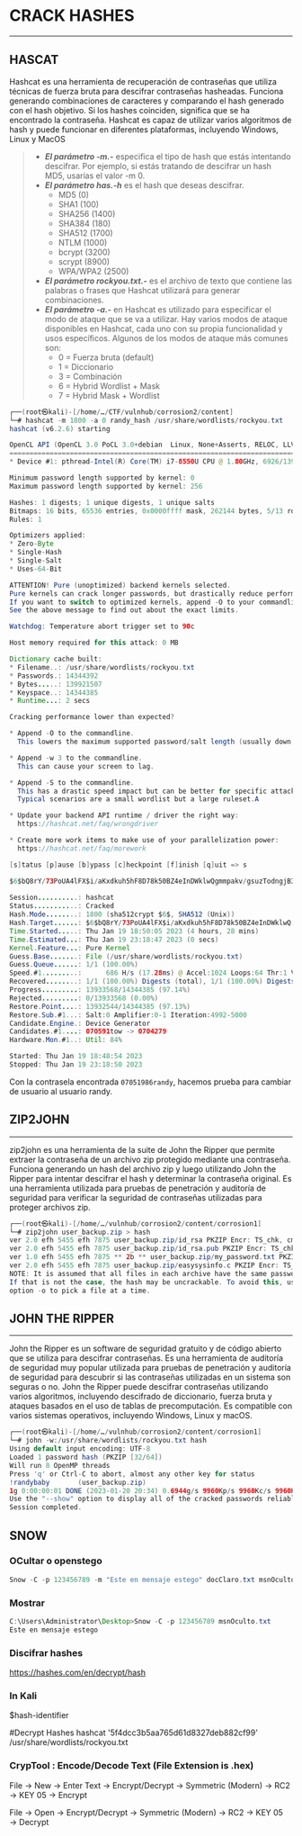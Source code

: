 # CRACK HASHES
---
## HASCAT

Hashcat es una herramienta de recuperación de contraseñas que utiliza técnicas de fuerza bruta para descifrar contraseñas hasheadas. Funciona generando combinaciones de caracteres y comparando el hash generado con el hash objetivo. Si los hashes coinciden, significa que se ha encontrado la contraseña. Hashcat es capaz de utilizar varios algoritmos de hash y puede funcionar en diferentes plataformas, incluyendo Windows, Linux y MacOS

> * _**El parámetro -m.-**_ especifica el tipo de hash que estás intentando descifrar. Por ejemplo, si estás tratando de descifrar un hash MD5, usarías el valor -m 0.
> * _**El parámetro has.-h**_ es el hash que deseas descifrar.
>   - MD5 (0)
>   - SHA1 (100)
>   - SHA256 (1400)
>   - SHA384 (180)
>   - SHA512 (1700)
>   - NTLM (1000)
>   - bcrypt (3200)
>   - scrypt (8900)
>   - WPA/WPA2 (2500)
> * _**El parámetro rockyou.txt.-**_  es el archivo de texto que contiene las palabras o frases que Hashcat utilizará para generar combinaciones.
> * _**El parámetro -a.-**_ en Hashcat es utilizado para especificar el modo de ataque que se va a utilizar. Hay varios modos de ataque disponibles en Hashcat, cada uno con su propia funcionalidad y usos específicos. Algunos de los modos de ataque más comunes son:
>    - 0 = Fuerza bruta (default)
>    - 1 = Diccionario
>    - 3 = Combinación
>    - 6 = Hybrid Wordlist + Mask
>    - 7 = Hybrid Mask + Wordlist

```java
┌──(root㉿kali)-[/home/…/CTF/vulnhub/corrosion2/content]
└─# hashcat -m 1800 -a 0 randy_hash /usr/share/wordlists/rockyou.txt
hashcat (v6.2.6) starting

OpenCL API (OpenCL 3.0 PoCL 3.0+debian  Linux, None+Asserts, RELOC, LLVM 14.0.6, SLEEF, DISTRO, POCL_DEBUG) - Platform #1 [The pocl project]
============================================================================================================================================
* Device #1: pthread-Intel(R) Core(TM) i7-8550U CPU @ 1.80GHz, 6926/13917 MB (2048 MB allocatable), 8MCU

Minimum password length supported by kernel: 0
Maximum password length supported by kernel: 256

Hashes: 1 digests; 1 unique digests, 1 unique salts
Bitmaps: 16 bits, 65536 entries, 0x0000ffff mask, 262144 bytes, 5/13 rotates
Rules: 1

Optimizers applied:
* Zero-Byte
* Single-Hash
* Single-Salt
* Uses-64-Bit

ATTENTION! Pure (unoptimized) backend kernels selected.
Pure kernels can crack longer passwords, but drastically reduce performance.
If you want to switch to optimized kernels, append -O to your commandline.
See the above message to find out about the exact limits.

Watchdog: Temperature abort trigger set to 90c

Host memory required for this attack: 0 MB

Dictionary cache built:
* Filename..: /usr/share/wordlists/rockyou.txt
* Passwords.: 14344392
* Bytes.....: 139921507
* Keyspace..: 14344385
* Runtime...: 2 secs

Cracking performance lower than expected?                 

* Append -O to the commandline.
  This lowers the maximum supported password/salt length (usually down to 32).

* Append -w 3 to the commandline.
  This can cause your screen to lag.

* Append -S to the commandline.
  This has a drastic speed impact but can be better for specific attacks.
  Typical scenarios are a small wordlist but a large ruleset.A

* Update your backend API runtime / driver the right way:
  https://hashcat.net/faq/wrongdriver

* Create more work items to make use of your parallelization power:
  https://hashcat.net/faq/morework

[s]tatus [p]ause [b]ypass [c]heckpoint [f]inish [q]uit => s

$6$bQ8rY/73PoUA4lFX$i/aKxdkuh5hF8D78k50BZ4eInDWklwQgmmpakv/gsuzTodngjB340R1wXQ8qWhY2cyMwi.61HJ36qXGvFHJGY/:07051986randy
                                                          
Session..........: hashcat
Status...........: Cracked
Hash.Mode........: 1800 (sha512crypt $6$, SHA512 (Unix))
Hash.Target......: $6$bQ8rY/73PoUA4lFX$i/aKxdkuh5hF8D78k50BZ4eInDWklwQ...FHJGY/
Time.Started.....: Thu Jan 19 18:50:05 2023 (4 hours, 28 mins)
Time.Estimated...: Thu Jan 19 23:18:47 2023 (0 secs)
Kernel.Feature...: Pure Kernel
Guess.Base.......: File (/usr/share/wordlists/rockyou.txt)
Guess.Queue......: 1/1 (100.00%)
Speed.#1.........:      686 H/s (17.28ms) @ Accel:1024 Loops:64 Thr:1 Vec:4
Recovered........: 1/1 (100.00%) Digests (total), 1/1 (100.00%) Digests (new)
Progress.........: 13933568/14344385 (97.14%)
Rejected.........: 0/13933568 (0.00%)
Restore.Point....: 13932544/14344385 (97.13%)
Restore.Sub.#1...: Salt:0 Amplifier:0-1 Iteration:4992-5000
Candidate.Engine.: Device Generator
Candidates.#1....: 070591tow -> 0704279
Hardware.Mon.#1..: Util: 84%

Started: Thu Jan 19 18:48:54 2023
Stopped: Thu Jan 19 23:18:50 2023
```
Con la contrasela encontrada `07051986randy`, hacemos prueba para cambiar de usuario al usuario randy.

## ZIP2JOHN
___

zip2john es una herramienta de la suite de John the Ripper que permite extraer la contraseña de un archivo zip protegido mediante una contraseña. Funciona generando un hash del archivo zip y luego utilizando John the Ripper para intentar descifrar el hash y determinar la contraseña original. Es una herramienta utilizada para pruebas de penetración y auditoría de seguridad para verificar la seguridad de contraseñas utilizadas para proteger archivos zip.
```java
┌──(root㉿kali)-[/home/…/vulnhub/corrosion2/content/corrosion1]
└─# zip2john user_backup.zip > hash     
ver 2.0 efh 5455 efh 7875 user_backup.zip/id_rsa PKZIP Encr: TS_chk, cmplen=1979, decmplen=2590, crc=A144E09A ts=0298 cs=0298 type=8
ver 2.0 efh 5455 efh 7875 user_backup.zip/id_rsa.pub PKZIP Encr: TS_chk, cmplen=470, decmplen=563, crc=41C30277 ts=029A cs=029a type=8
ver 1.0 efh 5455 efh 7875 ** 2b ** user_backup.zip/my_password.txt PKZIP Encr: TS_chk, cmplen=35, decmplen=23, crc=21E9B663 ts=02BA cs=02ba type=0
ver 2.0 efh 5455 efh 7875 user_backup.zip/easysysinfo.c PKZIP Encr: TS_chk, cmplen=115, decmplen=148, crc=A256BBD9 ts=0170 cs=0170 type=8
NOTE: It is assumed that all files in each archive have the same password.
If that is not the case, the hash may be uncrackable. To avoid this, use
option -o to pick a file at a time.
```
## JOHN THE RIPPER
___

John the Ripper es un software de seguridad gratuito y de código abierto que se utiliza para descifrar contraseñas. Es una herramienta de auditoría de seguridad muy popular utilizada para pruebas de penetración y auditoría de seguridad para descubrir si las contraseñas utilizadas en un sistema son seguras o no. John the Ripper puede descifrar contraseñas utilizando varios algoritmos, incluyendo descifrado de diccionario, fuerza bruta y ataques basados en el uso de tablas de precomputación. Es compatible con varios sistemas operativos, incluyendo Windows, Linux y macOS.
```java                                                                                                                                                    
┌──(root㉿kali)-[/home/…/vulnhub/corrosion2/content/corrosion1]
└─# john -w:/usr/share/wordlists/rockyou.txt hash 
Using default input encoding: UTF-8
Loaded 1 password hash (PKZIP [32/64])
Will run 8 OpenMP threads
Press 'q' or Ctrl-C to abort, almost any other key for status
!randybaby       (user_backup.zip)     
1g 0:00:00:01 DONE (2023-01-20 20:34) 0.6944g/s 9960Kp/s 9960Kc/s 9960KC/s "2parrow"..*7¡Vamos!
Use the "--show" option to display all of the cracked passwords reliably
Session completed. 
```
## SNOW

### OCultar o openstego
```java
Snow -C -p 123456789 -m "Este en mensaje estego" docClaro.txt msnOculto.txt
```
### Mostrar
```java
C:\Users\Administrator\Desktop>Snow -C -p 123456789 msnOculto.txt
Este en mensaje estego
```

### Discifrar hashes

https://hashes.com/en/decrypt/hash


###  In Kali
 $hash-identifier  
   
 #Decrypt Hashes
 hashcat '5f4dcc3b5aa765d61d8327deb882cf99' /usr/share/wordlists/rockyou.txt

### CrypTool : Encode/Decode Text (File Extension is .hex)
File → New → Enter Text → Encrypt/Decrypt → Symmetric (Modern) → RC2 → KEY 05 → Encrypt

File → Open → Encrypt/Decrypt → Symmetric (Modern) → RC2 → KEY 05 → Decrypt